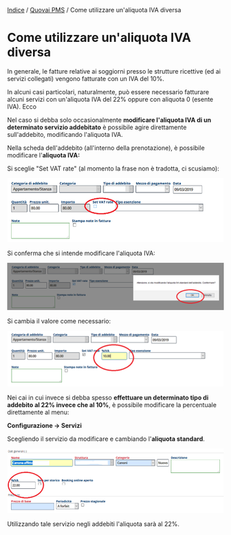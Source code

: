 
[Indice](index.md) / [Quovai PMS](quovai-pms-it.md) / Come utilizzare un'aliquota IVA diversa


# Come utilizzare un'aliquota IVA diversa

In generale, le fatture relative ai soggiorni presso le strutture ricettive (ed ai servizi collegati) vengono fatturate con un IVA del 10%. 

In alcuni casi particolari, naturalmente, può essere necessario fatturare alcuni servizi con un'aliquota IVA del 22% oppure con aliquota 0 (esente IVA).
Ecco 

Nel caso si debba solo occasionalmente **modificare l'aliquota IVA di un determinato servizio addebitato** è possibile agire direttamente sull'addebito, modificando l'aliquota IVA.

Nella scheda dell'addebito (all'interno della prenotazione), è possibile modificare l'**aliquota IVA:**

Si sceglie "Set VAT rate" (al momento la frase non è tradotta, ci scusiamo): 

![](images/aliquota-iva-diversa-001.png) 

Si conferma che si intende modificare l'aliquota IVA:

![](images/aliquota-iva-diversa-003.png) 

Si cambia il valore come necessario:

![](images/aliquota-iva-diversa-004.png)    

Nei cai in cui invece si debba spesso **effettuare un determinato tipo di addebito al 22% invece che al 10%**, è possibile modificare la percentuale direttamente al menu:

**Configurazione -> Servizi**

Scegliendo il servizio da modificare e cambiando l'**aliquota standard**.

![](images/aliquota-iva-diversa-005.png)    
  
Utilizzando tale servizio negli addebiti l'aliquota sarà al 22%.
